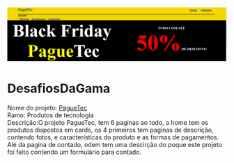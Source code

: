 
<h1 align="center">
  <img src="./imgREADME/1.png"/>
</h1>

# DesafiosDaGama
Nome do projeto: <a href="https://jeovanedossantossantos.github.io/PagueTec/"> PagueTec</a><br/>
Ramo: Produtos de tecnologia<br/>
Descrição:O projeto PagueTec, tem 6 paginas ao todo, a home tem os produtos dispostos em cards,
            os 4 primeiros tem paginas de descrição, contendo fotos, e características do produto
            e as formas de pagamentos.
             Alé da pagina de contado, odem tem uma descirção do poque este projeto foi feito contendo
            um formulário para contado.
